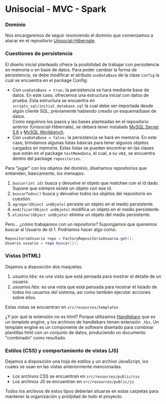 # Unisocial - MVC - Spark
###  Dominio
Nos encargaremos de seguir resolviendo el dominio que comenzamos a atacar en el repositorio [Unisocial-Hibernate](https://github.com/dds-utn/unisocial-hibernate "Unisocial-Hibernate").
### Cuestiones de persistencia
El diseño inicial planteado ofrece la posibilidad de trabajar con persistencia en memoria o en base de datos.
Para poder cambiar la forma de persistencia, se debe modificar el atributo `useDataBase` de la clase `Config` la cual se encuentra en el package Config:
- Con `useDataBase = true;` la persistencia se hará mediante base de datos. En este caso, ofrecemos una estructura inicial con datos de prueba. Esta estructura se encuentra en `scripts_sql/initial_database.sql` la cual debe ser importada desde algún cliente SQL, previamente habiendo creado un esquema/base de datos.  
Como seguimos los pasos y las bases planteadas en el repositorio anterior (Unisocial-Hibernate), se deberá tener instalado [MySQL Server 5.6](https://dev.mysql.com/downloads/mysql/5.6.html "MySQL Server 5.6") y [MySQL Workbench](https://dev.mysql.com/downloads/workbench/ "MySQL Workbench").
- Con `useDataBase = false;` la persistencia se hará en memoria. En este caso, brindamos algunas listas básicas para tener algunos objetos cargados en memoria. Estas listas se pueden encontrar en las clases que están en el package `testMemoData`, el cual, a su vez, se encuentra dentro del package `repositories`.

Para "jugar" con los objetos del dominio, diseñamos repositorios que entienden, básicamente, los mensajes:
1. `buscar(int id)` busca y devuelve el objeto que matchee con el id dado. Supone que siempre existe un objeto con ese id.
2. `buscarTodos()` busca y devuelve todos los objetos del repositorio en cuestión.
3. `agregar(Object unObjeto)` persiste un objeto en el medio persistente.
4. `modificar(Object unObjeto)` modifica un objeto en el medio persistente.
5. `eliminar(Object unObjeto)` elimina un objeto del medio persistente.

Pero... ¿cómo trabajamos con un repositorio? Supongamos que queremos buscar al Usuario de id 1. Podríamos hacer algo como:
```java
RepositorioUsuario repo = FactoryRepositorioUsuario.get();
Usuario usuario = repo.buscar(1);
```
### Vistas (HTML)
Dejamos a disposición dos maquetas:
1. *usuario.hbs*: es una vista que está pensada para mostrar el detalle de un usuario.
2. *usuarios.hbs*: es una vista que está pensada para mostrar el listado de todos los usuarios del sistema, así como también ejecutar acciones sobre ellos.

Estas vistas se encuentran en `src/resources/templates`

¿Y por qué la extensión no es *html*?
Porque utilizamos [Handlebars](https://handlebarsjs.com/builtin_helpers.html "Handlebars") que es un *template engine*, y los archivos de handlebars tienen extensión `.hbs`. Un template engine es un componente de software diseñado para combinar plantillas html con un conjunto de datos, produciendo un documento "combinado" como resultado.
### Estilos (CSS) y comportamiento de vistas (JS)
Dejamos a disposición una hoja de estilos y un archivo JavaScript, los cuales se usan en las vistas anteriormente mencionadas.
- Los archivos CSS se encuentran en `src/resources/public/css`
- Los archivos JS se encuentran en `src/resources/public/js`

Todos los archivos de estos tipos deberían situarse en estas carpetas para mantener la organización y prolijidad de todo el proyecto.